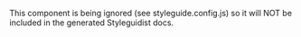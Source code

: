 This component is being ignored (see styleguide.config.js) so it will NOT be included in the generated Styleguidist docs.

